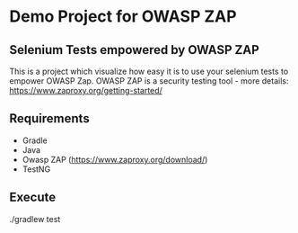 # Demo Project for OWASP ZAP 
## Selenium Tests empowered by OWASP ZAP
This is a project which visualize how easy it is to use your selenium tests to empower OWASP Zap.
OWASP ZAP is a security testing tool - more details: https://www.zaproxy.org/getting-started/

## Requirements 
- Gradle 
- Java
- Owasp ZAP (https://www.zaproxy.org/download/)
- TestNG

## Execute
./gradlew test

